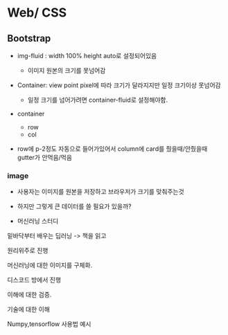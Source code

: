 # Web/ CSS

## Bootstrap

- img-fluid : width 100% height auto로 설정되어있음
  - 이미지 원본의 크기를 못넘어감
- Container: view point pixel에 따라 크기가 달라지지만 일정 크기이상 못넘어감
  - 일정 크기를 넘어가려면 container-fluid로 설정해야함.
- container 
  -  row
    - col

- row에 p-2정도 자동으로 들어가있어서 column에 card를 줬을때/안줬을때 gutter가 안먹음/먹음



### image

- 사용자는 이미지를 원본을 저장하고 브라우저가 크기를 맞춰주는것
- 하지만 그렇게 큰 데이터를 쓸 필요가 있을까?







- 머신러닝 스터디

밑바닥부터 배우는 딥러닝 -> 책을 읽고

원리위주로 진행

머신러닝에 대한 이미지를 구체화.



디스코드 방에서 진행

이해에 대한 검증.

기술에 대한 이해

Numpy,tensorflow 사용법 예시

